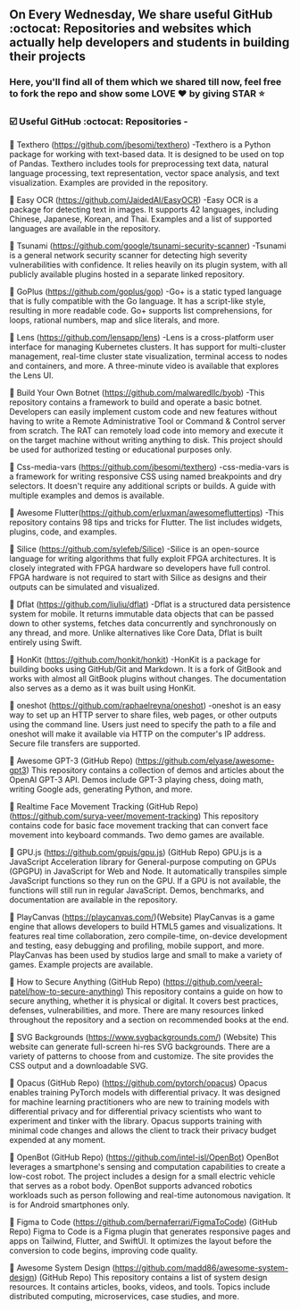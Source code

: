 <h2>On Every Wednesday, We share useful GitHub :octocat: Repositories and websites which actually help developers and students in building their projects </h1>
<h3> Here, you'll find all of them which we shared till now, feel free to fork the repo and show some LOVE ❤ by giving STAR ⭐ </h3>
<h3> ☑️ Useful GitHub :octocat: Repositories - </h3>


📌 Texthero (https://github.com/jbesomi/texthero) 
-Texthero is a Python package for working with text-based data. It is designed to be used on top of Pandas. Texthero includes tools for preprocessing text data, natural language processing, text representation, vector space analysis, and text visualization. Examples are provided in the repository.

📌 Easy OCR (https://github.com/JaidedAI/EasyOCR) 
-Easy OCR is a package for detecting text in images. It supports 42 languages, including Chinese, Japanese, Korean, and Thai. Examples and a list of supported languages are available in the repository.

📌 Tsunami (https://github.com/google/tsunami-security-scanner) 
-Tsunami is a general network security scanner for detecting high severity vulnerabilities with confidence. It relies heavily on its plugin system, with all publicly available plugins hosted in a separate linked repository.

📌 GoPlus (https://github.com/goplus/gop) 
-Go+ is a static typed language that is fully compatible with the Go language. It has a script-like style, resulting in more readable code. Go+ supports list comprehensions, for loops, rational numbers, map and slice literals, and more.

📌 Lens (https://github.com/lensapp/lens)
-Lens is a cross-platform user interface for managing Kubernetes clusters. It has support for multi-cluster management, real-time cluster state visualization, terminal access to nodes and containers, and more. A three-minute video is available that explores the Lens UI.

📌 Build Your Own Botnet  (https://github.com/malwaredllc/byob)
-This repository contains a framework to build and operate a basic botnet. Developers can easily implement custom code and new features without having to write a Remote Administrative Tool or Command & Control server from scratch. The RAT can remotely load code into memory and execute it on the target machine without writing anything to disk. This project should be used for authorized testing or educational purposes only.

📌 Css-media-vars (https://github.com/jbesomi/texthero) 
-css-media-vars is a framework for writing responsive CSS using named breakpoints and dry selectors. It doesn't require any additional scripts or builds. A guide with multiple examples and demos is available.

📌 Awesome Flutter(https://github.com/erluxman/awesomefluttertips) 
-This repository contains 98 tips and tricks for Flutter. The list includes widgets, plugins, code, and examples.

📌 Silice (https://github.com/sylefeb/Silice) 
-Silice is an open-source language for writing algorithms that fully exploit FPGA architectures. It is closely integrated with FPGA hardware so developers have full control. FPGA hardware is not required to start with Silice as designs and their outputs can be simulated and visualized.

📌 Dflat (https://github.com/liuliu/dflat) 
-Dflat is a structured data persistence system for mobile. It returns immutable data objects that can be passed down to other systems, fetches data concurrently and synchronously on any thread, and more. Unlike alternatives like Core Data, Dflat is built entirely using Swift.

📌 HonKit (https://github.com/honkit/honkit)
-HonKit is a package for building books using GitHub/Git and Markdown. It is a fork of GitBook and works with almost all GitBook plugins without changes. The documentation also serves as a demo as it was built using HonKit.

📌 oneshot (https://github.com/raphaelreyna/oneshot)
-oneshot is an easy way to set up an HTTP server to share files, web pages, or other outputs using the command line. Users just need to specify the path to a file and oneshot will make it available via HTTP on the computer's IP address. Secure file transfers are supported.

📌 Awesome GPT-3 (GitHub Repo) (https://github.com/elyase/awesome-gpt3)
This repository contains a collection of demos and articles about the OpenAI GPT-3 API. Demos include GPT-3 playing chess, doing math, writing Google ads, generating Python, and more.

📌 Realtime Face Movement Tracking (GitHub Repo) (https://github.com/surya-veer/movement-tracking)
This repository contains code for basic face movement tracking that can convert face movement into keyboard commands. Two demo games are available.

📌 GPU.js (https://github.com/gpujs/gpu.js) (GitHub Repo)
GPU.js is a JavaScript Acceleration library for General-purpose computing on GPUs (GPGPU) in JavaScript for Web and Node. It automatically transpiles simple JavaScript functions so they run on the GPU. If a GPU is not available, the functions will still run in regular JavaScript. Demos, benchmarks, and documentation are available in the repository.

📌 PlayCanvas  (https://playcanvas.com/)(Website)
PlayCanvas is a game engine that allows developers to build HTML5 games and visualizations. It features real time collaboration, zero compile-time, on-device development and testing, easy debugging and profiling, mobile support, and more. PlayCanvas has been used by studios large and small to make a variety of games. Example projects are available.

📌 How to Secure Anything (GitHub Repo) (https://github.com/veeral-patel/how-to-secure-anything)
This repository contains a guide on how to secure anything, whether it is physical or digital. It covers best practices, defenses, vulnerabilities, and more. There are many resources linked throughout the repository and a section on recommended books at the end.

📌 SVG Backgrounds (https://www.svgbackgrounds.com/) (Website)
This website can generate full-screen hi-res SVG backgrounds. There are a variety of patterns to choose from and customize. The site provides the CSS output and a downloadable SVG.

📌 Opacus (GitHub Repo) (https://github.com/pytorch/opacus)
Opacus enables training PyTorch models with differential privacy. It was designed for machine learning practitioners who are new to training models with differential privacy and for differential privacy scientists who want to experiment and tinker with the library. Opacus supports training with minimal code changes and allows the client to track their privacy budget expended at any moment.

📌 OpenBot (GitHub Repo) (https://github.com/intel-isl/OpenBot)
OpenBot leverages a smartphone's sensing and computation capabilities to create a low-cost robot. The project includes a design for a small electric vehicle that serves as a robot body. OpenBot supports advanced robotics workloads such as person following and real-time autonomous navigation. It is for Android smartphones only.

📌 Figma to Code (https://github.com/bernaferrari/FigmaToCode) (GitHub Repo)
Figma to Code is a Figma plugin that generates responsive pages and apps on Tailwind, Flutter, and SwiftUI. It optimizes the layout before the conversion to code begins, improving code quality.

📌 Awesome System Design (https://github.com/madd86/awesome-system-design) (GitHub Repo)
This repository contains a list of system design resources. It contains articles, books, videos, and tools. Topics include distributed computing, microservices, case studies, and more.
